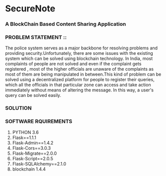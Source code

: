 # SecureNote
### A BlockChain Based Content Sharing Application

### PROBLEM STATEMENT ::

The police system serves as a major backbone for resolving problems and providing security.Unfortunately, there are some issues with the existing system which can be solved using blockchain technology. In India, most  complaints of  people are not solved and even if the complaint gets registered , most of the higher officials are unaware of the complaints as most of them are being manipulated in between.This kind of problem can be solved using a decentralized platform for people to register their queries, which all the officials in that particular zone can access and take action immediately without means of altering the message. In this way, a user's query can be solved easily.

### SOLUTION 
### SOFTWARE RQUIREMENTS
  1. PYTHON 3.6
  2. Flask==1.1.1
  3. Flask-Admin==1.4.2
  4. Flask-Cors==3.0.3
  5. Flask-Migrate==2.0.0
  6. Flask-Script==2.0.5
  7. Flask-SQLAlchemy==2.1.0
  8. blockchain 1.4.4
